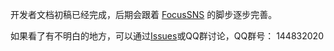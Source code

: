 开发者文档初稿已经完成，后期会跟着 [FocusSNS](http://code.google.com/p/focus-sns/) 的脚步逐步完善。

如果看了有不明白的地方，可以通过[Issues](http://code.google.com/p/focus-sns/issues/list)或QQ群讨论，QQ群号： 144832020